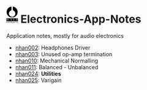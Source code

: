 # <a href="https://www.noizhardware.com/"><img src="img/nhfull_tiny.png" alt="noizHARDWARE logo" width="30"/></a> Electronics-App-Notes

Application notes, mostly for audio electronics

- [nhan002](nhan002-headphones-driver/nhan002.md): Headphones Driver
- [nhan003](nhan003-unused-opamp/nhan003.md): Unused op-amp termination
- [nhan010](nhan010-mechanical-normalling/nhan010.md): Mechanical Normalling
- [nhan011](nhan011-balanced-unbalanced/nhan011.md): Balanced - Unbalanced
- [nhan024](nhan024-utilities/nhan024.md): **Utilities**
- [nhan025](nhan025-varigain/nhan025.md): Varigain

<!--
---
<center>
     <a href="https://www.noizhardware.com/">
          <img src="img/nhfavico_black.png" alt="noizHARDWARE logo" width="20"/></center></a>
          -->
